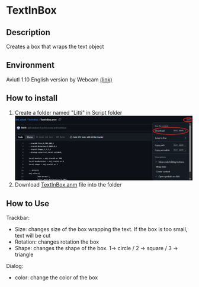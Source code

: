 # TextInBox
## Description
Creates a box that wraps the text object

## Environment
Aviutl 1.10 English version by Webcam <a href="https://hapsung.tistory.com/24">(link)</a>

## How to install
1. Create a folder named "Litti" in Script folder
![img](img.png "description")
2. Download <a href="https://github.com/litti10/Litti_aviutl/blob/main/TextInBox/TextInBox.anm">TextInBox.anm</a> file into the folder


## How to Use
Trackbar:
<ul>
  <li>Size: changes size of the box wrapping the text. If the box is too small, text will be cut</li>
  <li>Rotation: changes rotation the box</li>
  <li>Shape: changes the shape of the box. 1-> circle / 2 -> square / 3 -> triangle</li>
</ul>
Dialog:
<ul>
  <li>color: change the color of the box</li>
</ul>